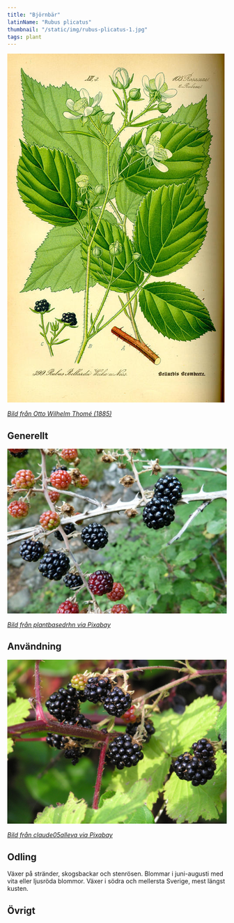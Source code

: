 ```yaml
---
title: "Björnbär"
latinName: "Rubus plicatus"
thumbnail: "/static/img/rubus-plicatus-1.jpg"
tags: plant
---
```


![](/static/img/rubus-plicatus-3.jpg)

[_Bild från Otto Wilhelm Thomé (1885)_](https://sv.wikipedia.org/wiki/Otto_Wilhelm_Thom%C3%A9)

## Generellt

![](/static/img/rubus-plicatus-1.jpg)

[_Bild från plantbasedrhn via Pixabay_](https://pixabay.com/sv/bj%C3%B6rnb%C3%A4r-vilda-b%C3%A4r-vilda-livsmedel-2344191/)


## Användning

![](/static/img/rubus-plicatus-2.jpg)

[_Bild från claude05alleva via Pixabay_](https://pixabay.com/sv/bj%C3%B6rnb%C3%A4r-r%C3%B6da-frukter-samling-natur-263313/)


## Odling

Växer på stränder, skogsbackar och stenrösen. Blommar i juni-augusti med vita eller ljusröda blommor. Växer i södra och mellersta Sverige, mest längst kusten.

## Övrigt
